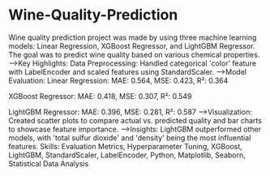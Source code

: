 # Wine-Quality-Prediction
Wine quality prediction project was made by using three machine learning models: Linear Regression, XGBoost Regressor, and LightGBM Regressor. The goal was to predict wine quality based on various chemical properties.
-->Key Highlights:
Data Preprocessing: Handled categorical 'color' feature with LabelEncoder and scaled features using StandardScaler.
-->Model Evaluation:
Linear Regression: MAE: 0.564, MSE: 0.423, R²: 0.364

XGBoost Regressor: MAE: 0.418, MSE: 0.307, R²: 0.549

LightGBM Regressor: MAE: 0.396, MSE: 0.281, R²: 0.587
-->Visualization: Created scatter plots to compare actual vs. predicted quality and bar charts to showcase feature importance.
-->Insights: LightGBM outperformed other models, with 'total sulfur dioxide' and 'density' being the most influential features.
Skills: Evaluation Metrics, Hyperparameter Tuning, XGBoost, LightGBM, StandardScaler, LabelEncoder, Python, Matplotlib, Seaborn, Statistical Data Analysis
